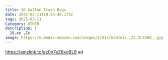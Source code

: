 ```yaml
---
title: 30 Gallon Trash Bags
date: 2025-03-11T10:24:49.173Z
tags: 2025-03-11
Category: OTHER
description: |
  15.xx ,Cc
image: https://m.media-amazon.com/images/I/81sfmdU1ulL._AC_SL1500_.jpg
---
```

https://amzlink.to/az0n7eZ8xgBL8   ad
